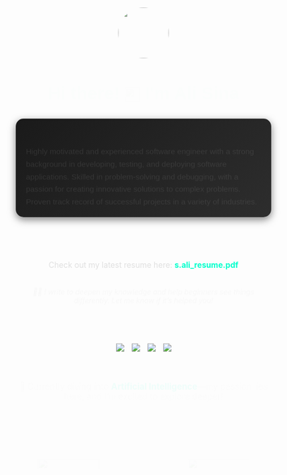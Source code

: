 <div id="header" style="text-align: center; margin-bottom: 20px;">
  <img src="https://media.giphy.com/media/M9gbBd9nbDrOTu1Mqx/giphy.gif" width="100" style="border-radius: 50%; transition: transform 0.5s ease;" onmouseover="this.style.transform='scale(1.2)';" onmouseout="this.style.transform='scale(1)';"/>
</div>

<div id="badges" style="text-align: center; margin-bottom: 30px;">
  <h1 style="font-family: 'Arial', sans-serif; font-size: 2.5em; color: #00ffcc; text-shadow: 0 0 10px #00ffcc; animation: fadeIn 1s ease-in;">
    Hi there! 
    <img src="https://media.giphy.com/media/hvRJCLFzcasrR4ia7z/giphy.gif" width="30" style="vertical-align: middle;"/>
    I'm Ali Sina
  </h1>
</div>

<div style="background: linear-gradient(135deg, #1a1a1a 0%, #2d2d2d 100%); padding: 20px; border-radius: 15px; box-shadow: 0 5px 15px rgba(0, 0, 0, 0.5); color: #e0e0e0; font-family: 'Arial', sans-serif; max-width: 800px; margin: 0 auto 30px;">
  <p style="font-size: 1.1em; line-height: 1.6; animation: slideIn 1s ease-out;">
    Highly motivated and experienced software engineer with a strong background in developing, testing, and deploying software applications. Skilled in problem-solving and debugging, with a passion for creating innovative solutions to complex problems. Proven track record of successful projects in a variety of industries.
  </p>
</div>

<div style="text-align: center; margin-bottom: 30px;">
  <h2 style="font-family: 'Arial', sans-serif; font-size: 1.8em; color: #ff007a; text-shadow: 0 0 5px #ff007a; animation: fadeIn 1.5s ease-in;">📃 Resume PDF</h2>
  <p style="font-size: 1.1em; color: #e0e0e0;">
    Check out my latest resume here: 
    <a href="cv-sayed ali sina hussaini.pdf" style="color: #00ffcc; text-decoration: none; font-weight: bold; transition: color 0.3s ease;" onmouseover="this.style.color='#ff007a';" onmouseout="this.style.color='#00ffcc';">s.ali_resume.pdf</a>
  </p>
  <p style="font-size: 1em; color: #b0b0b0; font-style: italic; animation: slideIn 1.5s ease-out;">
    ✍🏻 I write to deepen my knowledge and help beginners see things differently. Let me know if it’s helped you!
  </p>
</div>

<div style="text-align: center; margin-bottom: 30px;">
  <h2 style="font-family: 'Arial', sans-serif; font-size: 1.8em; color: #ffcc00; text-shadow: 0 0 5px #ffcc00; animation: fadeIn 2s ease-in;">🔧 Technologies & Tools</h2>
  <div style="display: flex; justify-content: center; gap: 15px; flex-wrap: wrap; padding: 10px;">
    <img src="https://img.shields.io/badge/Swift-FA7343?style=for-the-badge&logo=swift&logoColor=white" style="transition: transform 0.3s ease;" onmouseover="this.style.transform='scale(1.1)';" onmouseout="this.style.transform='scale(1)';"/>
    <img src="https://img.shields.io/badge/Flutter-02569B?style=for-the-badge&logo=flutter&logoColor=white" style="transition: transform 0.3s ease;" onmouseover="this.style.transform='scale(1.1)';" onmouseout="this.style.transform='scale(1)';"/>
    <img src="https://img.shields.io/badge/Python-3776AB?style=for-the-badge&logo=python&logoColor=white" style="transition: transform 0.3s ease;" onmouseover="this.style.transform='scale(1.1)';" onmouseout="this.style.transform='scale(1)';"/>
    <img src="https://img.shields.io/badge/Git-F05032?style=for-the-badge&logo=git&logoColor=white" style="transition: transform 0.3s ease;" onmouseover="this.style.transform='scale(1.1)';" onmouseout="this.style.transform='scale(1)';"/>
  </div>
</div>

<div style="text-align: center; margin-bottom: 30px;">
  <p style="font-size: 1.2em; color: #e0e0e0; animation: slideIn 2s ease-out;">
    🤖 Currently diving into <strong style="color: #00ffcc;">Artificial Intelligence</strong>—my passion lies here, and I’m excited to explore deeper!
  </p>
</div>

<div style="text-align: center; margin-bottom: 30px;">
  <img src="https://github-readme-stats.vercel.app/api/top-langs/?username=real-ali&theme=radical&layout=compact&width=100%" style="max-width: 100%; animation: fadeIn 2.5s ease-in;"/>
</div>

<div style="text-align: center; margin-bottom: 30px;">
  <h2 style="font-family: 'Arial', sans-serif; font-size: 1.8em; color: #00ccff; text-shadow: 0 0 5px #00ccff; animation: fadeIn 2.5s ease-in;">My Statistics</h2>
  <div style="display: flex; justify-content: center; gap: 10px; flex-wrap: wrap;">
    <img width="49%" src="https://github-readme-stats.vercel.app/api?username=real-ali&show_icons=true&bg_color=00000000&hide_border=false&theme=radical" style="animation: slideInLeft 2s ease-out;"/>
    <img width="49%" src="https://github-readme-streak-stats.herokuapp.com/?user=real-ali&theme=radical&hide_border=false" style="animation: slideInRight 2s ease-out;"/>
  </div>
</div>

<div style="text-align: center;">
  <a href="https://github.com/real-ali/github-readme-activity-graph">
    <img src="https://github-readme-activity-graph.vercel.app/graph?username=real-ali&theme=high-contrast" style="max-width: 100%; animation: fadeIn 3s ease-in;"/>
  </a>
</div>

<style>
  @keyframes fadeIn {
    from { opacity: 0; }
    to { opacity: 1; }
  }
  @keyframes slideIn {
    from { opacity: 0; transform: translateY(20px); }
    to { opacity: 1; transform: translateY(0); }
  }
  @keyframes slideInLeft {
    from { opacity: 0; transform: translateX(-20px); }
    to { opacity: 1; transform: translateX(0); }
  }
  @keyframes slideInRight {
    from { opacity: 0; transform: translateX(20px); }
    to { opacity: 1; transform: translateX(0); }
  }
</style>
